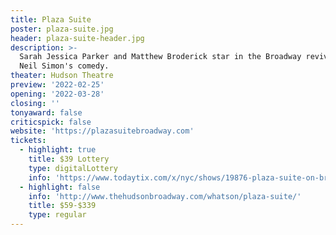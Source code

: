 ```yaml
---
title: Plaza Suite
poster: plaza-suite.jpg
header: plaza-suite-header.jpg
description: >-
  Sarah Jessica Parker and Matthew Broderick star in the Broadway revival of
  Neil Simon's comedy.
theater: Hudson Theatre
preview: '2022-02-25'
opening: '2022-03-28'
closing: ''
tonyaward: false
criticspick: false
website: 'https://plazasuitebroadway.com'
tickets:
  - highlight: true
    title: $39 Lottery
    type: digitalLottery
    info: 'https://www.todaytix.com/x/nyc/shows/19876-plaza-suite-on-broadway'
  - highlight: false
    info: 'http://www.thehudsonbroadway.com/whatson/plaza-suite/'
    title: $59-$339
    type: regular
---
```

